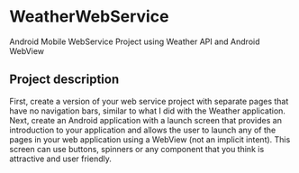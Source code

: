 # WeatherWebService
Android Mobile WebService Project using Weather API and Android WebView

Project description
--------------------
First, create a version of your web service project with separate pages that have no navigation bars, 
similar to what I did with the Weather application.  
Next, create an Android application with a launch screen that provides an introduction to 
your application and allows the user to launch any of the pages in your web application using a 
WebView (not an implicit intent). This screen can use buttons, spinners or any component that 
you think is attractive and user friendly.

